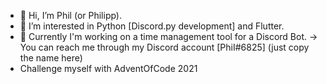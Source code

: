 - 👋 Hi, I’m Phil (or Philipp).
- 👀 I’m interested in Python [Discord.py development] and Flutter.
- 🌱 Currently I'm working on a time management tool for a Discord Bot.
-> You can reach me through my Discord account [PhiI#6825] (just copy the name here)
- Challenge myself with AdventOfCode 2021
<!---
PhilXi/PhilXi is a ✨ special ✨ repository because its `README.md` (this file) appears on your GitHub profile.
You can click the Preview link to take a look at your changes.
--->
